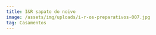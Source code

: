 ```yaml
---
title: I&R sapato do noivo
image: /assets/img/uploads/i-r-os-preparativos-007.jpg
tag: Casamentos
---
```



